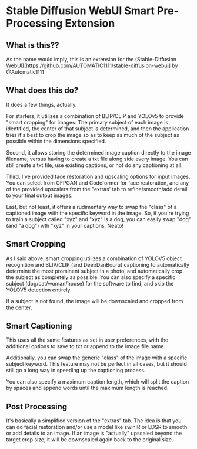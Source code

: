 # Stable Diffusion WebUI Smart Pre-Processing Extension

## What is this??

As the name would imply, this is an extension for the (Stable-Diffusion WebUI)[https://github.com/AUTOMATIC1111/stable-diffusion-webui] by @Automatic1111

## What does this do?

It does a few things, actually.

For starters, it utilizes a combination of BLIP/CLIP and YOLOv5 to provide "smart cropping" for images. The primary subject of each image is identified, the center of that subject is determined, and then the application tries it's best to crop the image so as to keep as much of the subject as possible within the dimensions specified.

Second, it allows storing the determined image caption directly to the image filename, versus having to create a txt file along side every image. You can still create a txt file, use existing captions, or not do any captioning at all.

Third, I've provided face restoration and upscaling options for input images. You can select from GFPGAN and Codeformer for face restoration, and any of the provided upscalers from the "extras' tab to refine/smooth/add detail to your final output images.

Last, but not least, it offers a rudimentary way to swap the "class" of a captioned image with the specific keyword in the image. So, if you're trying to train a subject called "xyz" and "xyz" is a dog, you can easily swap "dog" (and "a dog") wth "xyz" in your captions. Neato!


## Smart Cropping

As I said above, smart cropping utilizes a combination of YOLOV5 object recognition and BLIP/CLIP (and DeepDanBooru) captioning to automatically determine the most prominent subject in a photo, and automatically crop the subject as completely as possible. You can also specify a specific subject (dog/cat/woman/house) for the software to find, and skip the YOLOV5 detection entirely.

If a subject is not found, the image will be downscaled and cropped from the center.


## Smart Captioning

This uses all the same features as set in user preferences, with the additional options to save to txt or append to the image file name. 

Additionally, you can swap the generic "class" of the image with a specific subject keyword. This feature may not be perfect in all cases, but it should still go a long way in speeding up the captioning process.

You can also specify a maximum caption length, which will split the caption by spaces and append words until the maximum length is reached.


## Post Processing

It's basically a simplified version of the "extras" tab. The idea is that you can do facial restoration and/or use a model like swinIR or LDSR to smooth or add details to an image. If an image is "actually" upscaled beyond the target crop size, it will be downscaled again back to the original size.

